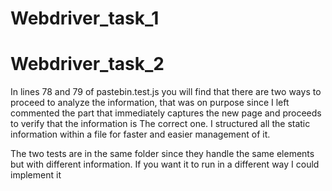 # Webdriver_task_1
# Webdriver_task_2
In lines 78 and 79 of pastebin.test.js you will find that there are two ways to proceed to analyze the information, that was on purpose since I left commented the part that immediately captures the new page and proceeds to verify that the information is The correct one. I structured all the static information within a file for faster and easier management of it.

The two tests are in the same folder since they handle the same elements but with different information. If you want it to run in a different way I could implement it
